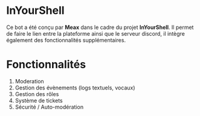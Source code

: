 # InYourShell

Ce bot a été conçu par **Meax** dans le cadre du projet **InYourShell**. Il permet de faire le lien entre la plateforme ainsi que le serveur discord, il intègre également des fonctionnalités supplémentaires.

# Fonctionnalités 
1. Moderation
2. Gestion des évènements (logs textuels, vocaux)
3. Gestion des rôles
4. Système de tickets
5. Sécurité / Auto-modération 